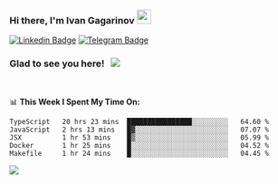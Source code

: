 ### Hi there, I'm Ivan Gagarinov <img src="https://media.giphy.com/media/hvRJCLFzcasrR4ia7z/giphy.gif" width="25px">

[![Linkedin Badge](https://img.shields.io/badge/-LinkedIn-0e76a8?style=flat-square&logo=Linkedin&logoColor=white)](https://linkedin.com/in/ivan-gagarinov-142ba3141/)
[![Telegram Badge](https://img.shields.io/badge/-Telegram-0088cc?style=flat-square&logo=Telegram&logoColor=white)](https://t.me/igagarinov)

### Glad to see you here! &nbsp; ![](https://visitor-badge.glitch.me/badge?page_id=dzencot.dzencot)

</br>

📊 **This Week I Spent My Time On:**
<!--START_SECTION:waka-->
```text
TypeScript   20 hrs 23 mins  ████████████████░░░░░░░░░   64.60 % 
JavaScript   2 hrs 13 mins   █▓░░░░░░░░░░░░░░░░░░░░░░░   07.07 % 
JSX          1 hr 53 mins    █▒░░░░░░░░░░░░░░░░░░░░░░░   05.99 % 
Docker       1 hr 25 mins    █░░░░░░░░░░░░░░░░░░░░░░░░   04.52 % 
Makefile     1 hr 24 mins    █░░░░░░░░░░░░░░░░░░░░░░░░   04.45 % 
```
<!--END_SECTION:waka-->

[![](https://github-readme-stats.vercel.app/api?username=dzencot&theme=gruvbox)](https://github.com/dzencot)
